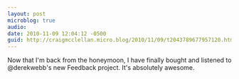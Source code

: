 ```yaml
---
layout: post
microblog: true
audio: 
date: 2010-11-09 12:04:12 -0500
guid: http://craigmcclellan.micro.blog/2010/11/09/t2043789677957120.html
---
```

Now that I'm back from the honeymoon, I have finally bought and listened to @derekwebb's new Feedback project.  It's absolutely awesome.
